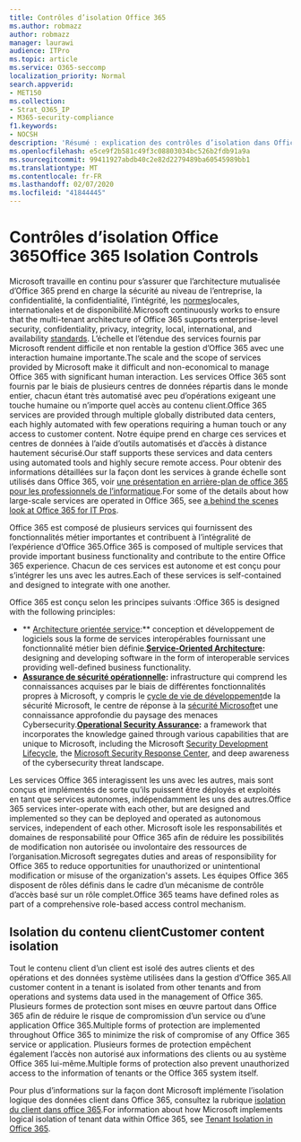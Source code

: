 ```yaml
---
title: Contrôles d’isolation Office 365
ms.author: robmazz
author: robmazz
manager: laurawi
audience: ITPro
ms.topic: article
ms.service: O365-seccomp
localization_priority: Normal
search.appverid:
- MET150
ms.collection:
- Strat_O365_IP
- M365-security-compliance
f1.keywords:
- NOCSH
description: 'Résumé : explication des contrôles d’isolation dans Office 365.'
ms.openlocfilehash: e5ce9f2b581c49f3c08803034bc526b2fdb91a9a
ms.sourcegitcommit: 99411927abdb40c2e82d2279489ba60545989bb1
ms.translationtype: MT
ms.contentlocale: fr-FR
ms.lasthandoff: 02/07/2020
ms.locfileid: "41844445"
---
```

# <a name="office-365-isolation-controls"></a><span data-ttu-id="d1218-103">Contrôles d’isolation Office 365</span><span class="sxs-lookup"><span data-stu-id="d1218-103">Office 365 Isolation Controls</span></span> 

<span data-ttu-id="d1218-104">Microsoft travaille en continu pour s’assurer que l’architecture mutualisée d’Office 365 prend en charge la sécurité au niveau de l’entreprise, la confidentialité, la confidentialité, l’intégrité, les [normes](https://www.microsoft.com/TrustCenter/Compliance?service=Office#Icons)locales, internationales et de disponibilité.</span><span class="sxs-lookup"><span data-stu-id="d1218-104">Microsoft continuously works to ensure that the multi-tenant architecture of Office 365 supports enterprise-level security, confidentiality, privacy, integrity, local, international, and availability [standards](https://www.microsoft.com/TrustCenter/Compliance?service=Office#Icons).</span></span> <span data-ttu-id="d1218-105">L’échelle et l’étendue des services fournis par Microsoft rendent difficile et non rentable la gestion d’Office 365 avec une interaction humaine importante.</span><span class="sxs-lookup"><span data-stu-id="d1218-105">The scale and the scope of services provided by Microsoft make it difficult and non-economical to manage Office 365 with significant human interaction.</span></span> <span data-ttu-id="d1218-106">Les services Office 365 sont fournis par le biais de plusieurs centres de données répartis dans le monde entier, chacun étant très automatisé avec peu d’opérations exigeant une touche humaine ou n’importe quel accès au contenu client.</span><span class="sxs-lookup"><span data-stu-id="d1218-106">Office 365 services are provided through multiple globally distributed data centers, each highly automated with few operations requiring a human touch or any access to customer content.</span></span> <span data-ttu-id="d1218-107">Notre équipe prend en charge ces services et centres de données à l’aide d’outils automatisés et d’accès à distance hautement sécurisé.</span><span class="sxs-lookup"><span data-stu-id="d1218-107">Our staff supports these services and data centers using automated tools and highly secure remote access.</span></span> <span data-ttu-id="d1218-108">Pour obtenir des informations détaillées sur la façon dont les services à grande échelle sont utilisés dans Office 365, voir [une présentation en arrière-plan de office 365 pour les professionnels de l’informatique](https://channel9.msdn.com/Events/SharePoint-Conference/2014/SPC202).</span><span class="sxs-lookup"><span data-stu-id="d1218-108">For some of the details about how large-scale services are operated in Office 365, see [a behind the scenes look at Office 365 for IT Pros](https://channel9.msdn.com/Events/SharePoint-Conference/2014/SPC202).</span></span>

<span data-ttu-id="d1218-109">Office 365 est composé de plusieurs services qui fournissent des fonctionnalités métier importantes et contribuent à l’intégralité de l’expérience d’Office 365.</span><span class="sxs-lookup"><span data-stu-id="d1218-109">Office 365 is composed of multiple services that provide important business functionality and contribute to the entire Office 365 experience.</span></span> <span data-ttu-id="d1218-110">Chacun de ces services est autonome et est conçu pour s’intégrer les uns avec les autres.</span><span class="sxs-lookup"><span data-stu-id="d1218-110">Each of these services is self-contained and designed to integrate with one another.</span></span>

<span data-ttu-id="d1218-111">Office 365 est conçu selon les principes suivants :</span><span class="sxs-lookup"><span data-stu-id="d1218-111">Office 365 is designed with the following principles:</span></span>

 - <span data-ttu-id="d1218-112">\*\* [Architecture orientée service](https://msdn.microsoft.com/library/aa480021.aspx):\*\* conception et développement de logiciels sous la forme de services interopérables fournissant une fonctionnalité métier bien définie.</span><span class="sxs-lookup"><span data-stu-id="d1218-112">**[Service-Oriented Architecture](https://msdn.microsoft.com/library/aa480021.aspx):** designing and developing software in the form of interoperable services providing well-defined business functionality.</span></span>
 - <span data-ttu-id="d1218-113">**[Assurance de sécurité opérationnelle](https://www.microsoft.com/download/details.aspx?id=40872):** infrastructure qui comprend les connaissances acquises par le biais de différentes fonctionnalités propres à Microsoft, y compris le [cycle de vie de développement](https://www.microsoft.com/sdl/default.aspx)de la sécurité Microsoft, le centre de réponse à la [sécurité Microsoft](https://technet.microsoft.com/library/dn440717.aspx)et une connaissance approfondie du paysage des menaces Cybersecurity.</span><span class="sxs-lookup"><span data-stu-id="d1218-113">**[Operational Security Assurance](https://www.microsoft.com/download/details.aspx?id=40872):** a framework that incorporates the knowledge gained through various capabilities that are unique to Microsoft, including the Microsoft [Security Development Lifecycle](https://www.microsoft.com/sdl/default.aspx), the [Microsoft Security Response Center](https://technet.microsoft.com/library/dn440717.aspx), and deep awareness of the cybersecurity threat landscape.</span></span>

<span data-ttu-id="d1218-114">Les services Office 365 interagissent les uns avec les autres, mais sont conçus et implémentés de sorte qu’ils puissent être déployés et exploités en tant que services autonomes, indépendamment les uns des autres.</span><span class="sxs-lookup"><span data-stu-id="d1218-114">Office 365 services inter-operate with each other, but are designed and implemented so they can be deployed and operated as autonomous services, independent of each other.</span></span> <span data-ttu-id="d1218-115">Microsoft isole les responsabilités et domaines de responsabilité pour Office 365 afin de réduire les possibilités de modification non autorisée ou involontaire des ressources de l’organisation.</span><span class="sxs-lookup"><span data-stu-id="d1218-115">Microsoft segregates duties and areas of responsibility for Office 365 to reduce opportunities for unauthorized or unintentional modification or misuse of the organization's assets.</span></span> <span data-ttu-id="d1218-116">Les équipes Office 365 disposent de rôles définis dans le cadre d’un mécanisme de contrôle d’accès basé sur un rôle complet.</span><span class="sxs-lookup"><span data-stu-id="d1218-116">Office 365 teams have defined roles as part of a comprehensive role-based access control mechanism.</span></span>

## <a name="customer-content-isolation"></a><span data-ttu-id="d1218-117">Isolation du contenu client</span><span class="sxs-lookup"><span data-stu-id="d1218-117">Customer content isolation</span></span>

<span data-ttu-id="d1218-118">Tout le contenu client d’un client est isolé des autres clients et des opérations et des données système utilisées dans la gestion d’Office 365.</span><span class="sxs-lookup"><span data-stu-id="d1218-118">All customer content in a tenant is isolated from other tenants and from operations and systems data used in the management of Office 365.</span></span> <span data-ttu-id="d1218-119">Plusieurs formes de protection sont mises en œuvre partout dans Office 365 afin de réduire le risque de compromission d’un service ou d’une application Office 365.</span><span class="sxs-lookup"><span data-stu-id="d1218-119">Multiple forms of protection are implemented throughout Office 365 to minimize the risk of compromise of any Office 365 service or application.</span></span> <span data-ttu-id="d1218-120">Plusieurs formes de protection empêchent également l’accès non autorisé aux informations des clients ou au système Office 365 lui-même.</span><span class="sxs-lookup"><span data-stu-id="d1218-120">Multiple forms of protection also prevent unauthorized access to the information of tenants or the Office 365 system itself.</span></span>

<span data-ttu-id="d1218-121">Pour plus d’informations sur la façon dont Microsoft implémente l’isolation logique des données client dans Office 365, consultez la rubrique [isolation du client dans office 365](office-365-tenant-isolation-overview.md).</span><span class="sxs-lookup"><span data-stu-id="d1218-121">For information about how Microsoft implements logical isolation of tenant data within Office 365, see [Tenant Isolation in Office 365](office-365-tenant-isolation-overview.md).</span></span>
